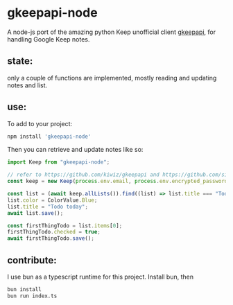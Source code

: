 # gkeepapi-node

A node-js port of the amazing python Keep unofficial client [gkeepapi](https://github.com/kiwiz/gkeepapi), for handling Google Keep notes.

## state:

only a couple of functions are implemented, mostly reading and updating notes and list.

## use:

To add to your project:

```bash
npm install 'gkeepapi-node'
```

Then you can retrieve and update notes like so:

```typescript
import Keep from "gkeepapi-node";

// refer to https://github.com/kiwiz/gkeepapi and https://github.com/simon-weber/gpsoauth on how to get the master_token/encrypted_password for your account
const keep = new Keep(process.env.email, process.env.encrypted_password);

const list = (await keep.allLists()).find((list) => list.title === "Todos");
list.color = ColorValue.Blue;
list.title = "Todo today";
await list.save();

const firstThingTodo = list.items[0];
firstThingTodo.checked = true;
await firstThingTodo.save();
```

## contribute:

I use bun as a typescript runtime for this project. Install bun, then

```bash
bun install
bun run index.ts
```
